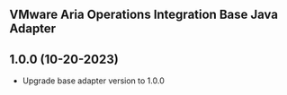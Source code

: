 VMware Aria Operations Integration Base Java Adapter
----------------------------------------------

## 1.0.0 (10-20-2023)
* Upgrade base adapter version to 1.0.0 
